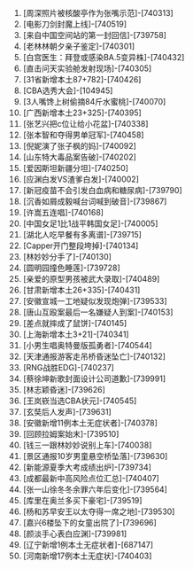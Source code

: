 
1. [周深照片被核酸亭作为张嘴示范]-[740313]
1. [电影刀剑封魔上线]-[740519]
1. [来自中国空间站的第一封回信]-[739758]
1. [老林林朝夕亲子鉴定]-[740301]
1. [白宫医生：拜登或感染BA.5变异株]-[740432]
1. [直击问天实验舱发射现场]-[740305]
1. [31省新增本土87+782]-[740426]
1. [CBA选秀大会]-[104945]
1. [3人嘴馋上树偷摘84斤水蜜桃]-[740070]
1. [广西新增本土23+325]-[740395]
1. [张艺兴把c位让给小花盆]-[740338]
1. [张本智和夺得男单冠军]-[740458]
1. [倪妮演了张子枫的妈]-[740092]
1. [山东特大毒品案告破]-[740202]
1. [爱因斯坦新疆分坦]-[740250]
1. [应渊白发VS渣爹白发]-[740002]
1. [新冠疫苗不会引发白血病和糖尿病]-[739790]
1. [沉香如屑成毅喊台词喊到破音]-[739867]
1. [许嵩五连唱]-[740168]
1. [中国女足1比1战平韩国女足]-[740005]
1. [湖北人吃早餐有多离谱]-[739715]
1. [Capper开门整段垮掉]-[740134]
1. [林妙妙分手了]-[740130]
1. [圆明园撞色睡莲]-[739728]
1. [亲爱的原型男孩被武大录取]-[740489]
1. [甘肃新增本土26+335]-[740431]
1. [安徽宣城一工地疑似发现炮弹]-[739533]
1. [唐山互殴案最后一名嫌疑人到案]-[740153]
1. [差点就摔成了鼠饼]-[740145]
1. [上海新增本土3+21]-[740341]
1. [小男生唱奥特曼版孤勇者]-[740544]
1. [天津通报游客走吊桥昏迷坠亡]-[740132]
1. [RNG战胜EDG]-[740237]
1. [蔡徐坤新歌封面设计公司道歉]-[739991]
1. [林志颖昏迷]-[739626]
1. [王岚嵚当选CBA状元]-[740545]
1. [玄奘后人发声]-[739631]
1. [安徽新增11例本土无症状者]-[740378]
1. [回顾拉姆案始末]-[739510]
1. [钱三一跟林妙妙说别上车]-[740038]
1. [景区通报10岁男童悬空桥坠落]-[739630]
1. [新能源夏季大考成绩出炉]-[739734]
1. [成都最新中高风险点位汇总]-[740407]
1. [张一山徐冬冬余罪六年后变化]-[739564]
1. [库里在奥兰多买下豪宅]-[739519]
1. [杨和苏早安王以太夺得一席之地]-[739530]
1. [嘉兴6楼坠下的女童出院了]-[739696]
1. [颜淡手心表白应渊]-[739981]
1. [辽宁新增1例本土无症状者]-[687147]
1. [河南新增17例本土无症状]-[740403]